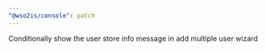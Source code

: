```yaml
---
"@wso2is/console": patch
---
```


Conditionally show the user store info message in add multiple user wizard
